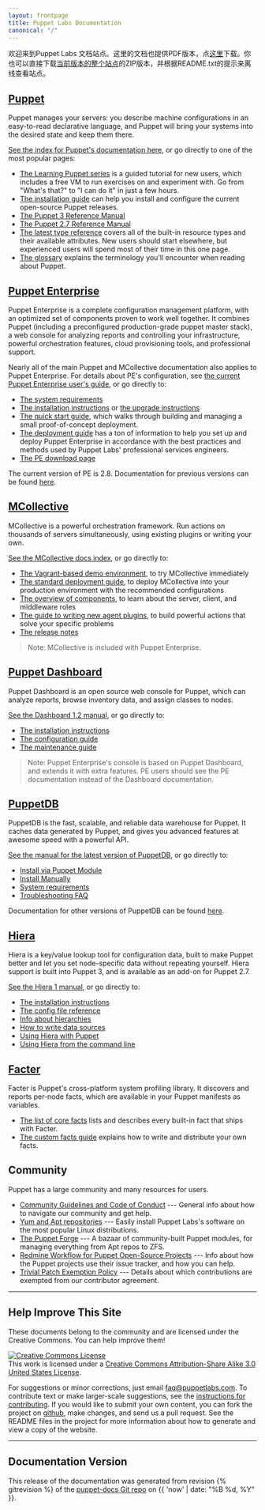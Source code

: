 ```yaml
---
layout: frontpage
title: Puppet Labs Documentation
canonical: "/"
---
```


欢迎来到Puppet Labs 文档站点。这里的文档也提供PDF版本，点[这里](http://info.puppetlabs.com/download-pdfs.html)下载。你也可以直接下载[当前版本的整个站点](./puppetdocs-latest.tar.gz)的ZIP版本，并根据README.txt的提示来离线查看站点。 

[Puppet](/puppet)
-----

Puppet manages your servers: you describe machine configurations in an easy-to-read declarative language, and Puppet will bring your systems into the desired state and keep them there.

[See the index for Puppet's documentation here](/puppet), or go directly to one of the most popular pages:

- [The Learning Puppet series](/learning) is a guided tutorial for new users, which includes a free VM to run exercises on and experiment with. Go from "What's that?" to "I can do it" in just a few hours.
- [The installation guide](/guides/installation.html) can help you install and configure the current open-source Puppet releases.
- [The Puppet 3 Reference Manual](/puppet/3/reference)
- [The Puppet 2.7 Reference Manual](/puppet/2.7/reference)
- [The latest type reference](/references/latest/type.html) covers all of the built-in resource types and their available attributes. New users should start elsewhere, but experienced users will spend most of their time in this one page.
- [The glossary](/references/glossary.html) explains the terminology you'll encounter when reading about Puppet.


[Puppet Enterprise](/pe/latest)
-----

Puppet Enterprise is a complete configuration management platform, with an optimized set of components proven to work well together. It combines Puppet (including a preconfigured production-grade puppet master stack), a web console for analyzing reports and controlling your infrastructure, powerful orchestration features, cloud provisioning tools, and professional support.

Nearly all of the main Puppet and MCollective documentation also applies to Puppet Enterprise. For details about PE's configuration, see [the current Puppet Enterprise user's guide](/pe/latest/), or go directly to:

- [The system requirements](/pe/latest/install_system_requirements.html)
- [The installation instructions](/pe/latest/install_basic.html) or [the upgrade instructions](/pe/latest/install_upgrading.html)
- [The quick start guide](/pe/latest/quick_start.html), which walks through building and managing a small proof-of-concept deployment.
- [The deployment guide](./guides/deployment_guide/dg_intro_install.html) has a ton of information to help you set up and deploy Puppet Enterprise in accordance with the best practices and methods used by Puppet Labs' professional services engineers.
- [The PE download page](http://info.puppetlabs.com/download-pe.html)

The current version of PE is 2.8. Documentation for previous versions can be found [here](/pe/index.html).

[MCollective](/mcollective)
-----

MCollective is a powerful orchestration framework. Run actions on thousands of servers simultaneously, using existing plugins or writing your own.

[See the MCollective docs index](/mcollective/), or go directly to:

- [The Vagrant-based demo environment](/mcollective/deploy/demo.html), to try MCollective immediately
- [The standard deployment guide](/mcollective/deploy/standard.html), to deploy MCollective into your production environment with the recommended configurations
- [The overview of components](/mcollective/overview_components.html), to learn about the server, client, and middleware roles
- [The guide to writing new agent plugins](/mcollective/simplerpc/), to build powerful actions that solve your specific problems
- [The release notes](/mcollective/releasenotes.html)

> Note: MCollective is included with Puppet Enterprise.

[Puppet Dashboard](/dashboard/manual/1.2)
-----

Puppet Dashboard is an open source web console for Puppet, which can analyze reports, browse inventory data, and assign classes to nodes.

[See the Dashboard 1.2 manual](/dashboard/manual/1.2), or go directly to:

* [The installation instructions](/dashboard/manual/1.2/bootstrapping.html)
* [The configuration guide](/dashboard/manual/1.2/configuring.html)
* [The maintenance guide](/dashboard/manual/1.2/maintaining.html)

> Note: Puppet Enterprise's console is based on Puppet Dashboard, and extends it with extra features. PE users should see the PE documentation instead of the Dashboard documentation.

[PuppetDB](/puppetdb/latest)
-----

PuppetDB is the fast, scalable, and reliable data warehouse for Puppet. It caches data generated by Puppet, and gives you advanced features at awesome speed with a powerful API.

[See the manual for the latest version of PuppetDB](/puppetdb/latest), or go directly to:

* [Install via Puppet Module](/puppetdb/latest/install_via_module.html)
* [Install Manually](/puppetdb/latest/install_from_packages.html)
* [System requirements](/puppetdb/latest/index.html#system-requirements)
* [Troubleshooting FAQ](/puppetdb/latest/puppetdb-faq.html)

Documentation for other versions of PuppetDB can be found [here](/puppetdb).

[Hiera](/hiera/1)
-----

Hiera is a key/value lookup tool for configuration data, built to make Puppet better and let you set node-specific data without repeating yourself. Hiera support is built into Puppet 3, and is available as an add-on for Puppet 2.7.

[See the Hiera 1 manual](/hiera/1), or go directly to:

* [The installation instructions](/hiera/1/installing.html)
* [The config file reference](/hiera/1/configuring.html)
* [Info about hierarchies](/hiera/1/hierarchy.html)
* [How to write data sources](/hiera/1/data_sources.html)
* [Using Hiera with Puppet](/hiera/1/puppet.html)
* [Using Hiera from the command line](/hiera/1/command_line.html)


[Facter](/facter/1.6/core_facts.html)
-----

Facter is Puppet's cross-platform system profiling library. It discovers and reports per-node facts, which are available in your Puppet manifests as variables.

* [The list of core facts](/facter/1.6/core_facts.html) lists and describes every built-in fact that ships with Facter.
* [The custom facts guide](/guides/custom_facts.html) explains how to write and distribute your own facts.



Community
-----

Puppet has a large community and many resources for users.

- [Community Guidelines and Code of Conduct](/community/community_guidelines.html) --- General info about how to navigate our community and get help.
- [Yum and Apt repositories](/guides/puppetlabs_package_repositories.html) --- Easily install Puppet Labs's software on the most popular Linux distributions.
- [The Puppet Forge](http://forge.puppetlabs.com) --- A bazaar of community-built Puppet modules, for managing everything from Apt repos to ZFS.
- [Redmine Workflow for Puppet Open-Source Projects](/community/puppet_projects_redmine_workflow.html) --- Info about how the Puppet projects use their issue tracker, and how you can help.
- [Trivial Patch Exemption Policy](/community/trivial_patch_exemption.html) --- Details about which contributions are exempted from our contributor agreement.



* * *

Help Improve This Site
----------------------

These documents belong to the community and are licensed under the Creative Commons. You can help improve them!

<a rel="license" href="http://creativecommons.org/licenses/by-sa/3.0/us/"><img alt="Creative Commons License" style="border-width:0" src="http://i.creativecommons.org/l/by-sa/3.0/us/88x31.png" /></a><br />This work is licensed under a <a rel="license" href="http://creativecommons.org/licenses/by-sa/3.0/us/">Creative Commons Attribution-Share Alike 3.0 United States License</a>.

For suggestions or minor corrections, just email <faq@puppetlabs.com>. To contribute text or make larger-scale suggestions, see the [instructions for contributing](./contribute.html).  If you would like to submit your own content, you can fork the project on <A HREF="http://github.com/puppetlabs/puppet-docs">github</A>, make changes, and send us a pull request.  See the README files in the project for more information about how to generate and view a copy of the website.


* * *

Documentation Version
---------------------

This release of the documentation was generated from revision {% gitrevision %} of the [puppet-docs Git repo](http://github.com/puppetlabs/puppet-docs) on {{ 'now' | date: "%B %d, %Y" }}.
<!-- This used to be hardcoded as the sha of "master", since shenanigans with the "release" branch made HEAD unreliable. But now we can accurately call out the source version even when generating from a topic branch. -->
